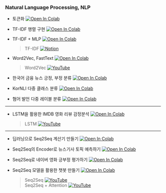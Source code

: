 ### Natural Language Processing, NLP

- 토큰화 [![Open In Colab](https://colab.research.google.com/assets/colab-badge.svg)](https://colab.research.google.com/drive/1tjWCtpym-TqQuBN43p_uxOCzu2WY9lgo?usp=sharing)

- TF-IDF 행렬 구현 [![Open In Colab](https://colab.research.google.com/assets/colab-badge.svg)](https://colab.research.google.com/drive/1U0VvJQnDF0ntUzwCJF3enlmH02oo5b1U?usp=sharing)

- TF-IDF + MLP [![Open In Colab](https://colab.research.google.com/assets/colab-badge.svg)](https://colab.research.google.com/drive/1tAyHUV_Hbh9tkkcq0BLYE00hQLM00OSr?usp=sharing)

    > TF-IDF [![Notion](https://img.shields.io/badge/Notion-000?logo=notion&logoColor=white)](https://www.notion.so/TF-IDF-Term-Frequency-Inverse-Document-Frequency-24c47a380dc880fbb697c54a18782494?source=copy_link)

- Word2Vec, FastText [![Open In Colab](https://colab.research.google.com/assets/colab-badge.svg)](https://colab.research.google.com/drive/1RRtCgmm6Dx2rpBKQmseZgtqlGLk0_EH0?usp=sharing)

    > Word2Vec [![YouTube](https://img.shields.io/badge/-YouTube-red?logo=YouTube&logoColor=white&style=flat)](https://www.youtube.com/watch?v=pC6P-rBrwms)

- 한국어 금융 뉴스 긍정, 부정 분류 [![Open In Colab](https://colab.research.google.com/assets/colab-badge.svg)](https://colab.research.google.com/drive/1rMfHgLnBZzEZCC28Khp2LOgjdlkEulY5?usp=drive_link)

- KorNLI 다중 클래스 분류 [![Open In Colab](https://colab.research.google.com/assets/colab-badge.svg)](https://colab.research.google.com/drive/1UQwI2E5r5wxj19NjftZadVqCyUKZeR-I?usp=sharing)

- 혐어 발언 다중 레이블 분류 [![Open In Colab](https://colab.research.google.com/assets/colab-badge.svg)](https://colab.research.google.com/drive/1xh1PBZIexcOb3TlucarTgk8EWVWmGtLZ?usp=sharing)

---

- LSTM을 활용한 IMDB 영화 리뷰 감정분석 [![Open In Colab](https://colab.research.google.com/assets/colab-badge.svg)](https://colab.research.google.com/drive/192aV7_Bw2FlBHsWUyNAtXfLo93EFxpxK?usp=sharing)

    > LSTM [![YouTube](https://img.shields.io/badge/-YouTube-red?logo=YouTube&logoColor=white&style=flat)](https://www.youtube.com/watch?v=HXa7Ah87_gM&t=2018s)

---

- 딥러닝으로 Seq2Seq 계산기 만들기 [![Open In Colab](https://colab.research.google.com/assets/colab-badge.svg)](https://colab.research.google.com/drive/1X1yR8y2Og-aQSICHF_ijrSohEk49aTKl?usp=sharing)

- Seq2Seq의 Encoder로 뉴스기사 토픽 예측하기 [![Open In Colab](https://colab.research.google.com/assets/colab-badge.svg)](https://colab.research.google.com/drive/1bm5p-uUbXH1vKGGQe7Aj66D_c5cqrU5a?usp=sharing)

- Seq2Seq로 네이버 영화 긍부정 평가하기 [![Open In Colab](https://colab.research.google.com/assets/colab-badge.svg)](https://colab.research.google.com/drive/1gkLrfcXZLOEM4xpImeY-MM8MdG807wl6?usp=sharing)

- Seq2Seq 모델을 활용한 챗봇 만들기 [![Open In Colab](https://colab.research.google.com/assets/colab-badge.svg)](https://colab.research.google.com/drive/1Ax4Jj0y1_6vtNbgSyYfjezm3LrmcscjM?usp=sharing)

    > Seq2Seq [![YouTube](https://img.shields.io/badge/-YouTube-red?logo=YouTube&logoColor=white&style=flat)](https://www.youtube.com/watch?v=qwfLTwesx6k&t=220s)  
    > Seq2Seq + Attention [![YouTube](https://img.shields.io/badge/-YouTube-red?logo=YouTube&logoColor=white&style=flat)](https://www.youtube.com/watch?v=cu8ysaaNAh0)